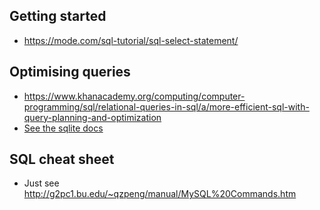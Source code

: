 ## Getting started
* https://mode.com/sql-tutorial/sql-select-statement/

## Optimising queries
* https://www.khanacademy.org/computing/computer-programming/sql/relational-queries-in-sql/a/more-efficient-sql-with-query-planning-and-optimization
* [See the sqlite docs](https://www.sqlite.org/queryplanner.html)

## SQL cheat sheet
* Just see http://g2pc1.bu.edu/~qzpeng/manual/MySQL%20Commands.htm
